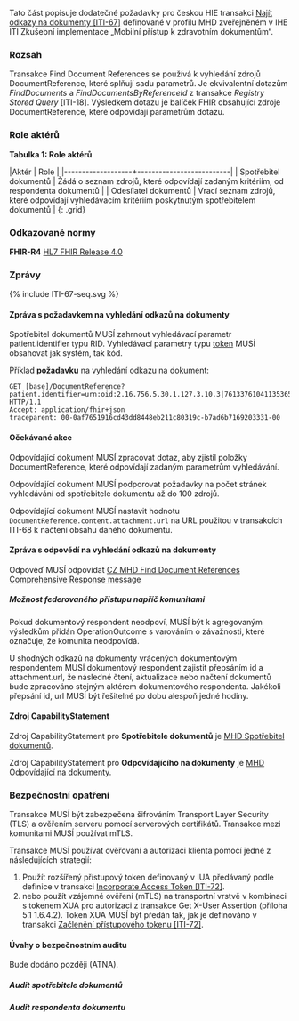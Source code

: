 Tato část popisuje dodatečné požadavky pro českou HIE transakci [Najít odkazy na dokumenty
[ITI-67]](https://profiles.ihe.net/ITI/MHD/ITI-67.html) definované v profilu MHD zveřejněném v IHE ITI
Zkušební implementace „Mobilní přístup k zdravotním dokumentům“.

### Rozsah

Transakce Find Document References se používá k vyhledání zdrojů DocumentReference, které
splňují sadu parametrů. Je ekvivalentní dotazům _FindDocuments_ a
_FindDocumentsByReferenceId_ z transakce _Registry Stored Query_ [ITI-18].
Výsledkem dotazu je balíček FHIR obsahující zdroje DocumentReference, které odpovídají
parametrům dotazu.

### Role aktérů

**Tabulka 1: Role aktérů**

|Aktér | Role |
|-------------------+--------------------------|
| Spotřebitel dokumentů    | Žádá o seznam zdrojů, které odpovídají zadaným kritériím, od respondenta dokumentů |
| Odesílatel dokumentů | Vrací seznam zdrojů, které odpovídají vyhledávacím kritériím poskytnutým spotřebitelem dokumentů |
{: .grid} 

### Odkazované normy

**FHIR-R4** [HL7 FHIR Release 4.0](http://www.hl7.org/FHIR/R4)

### Zprávy

<div>{% include ITI-67-seq.svg %}</div>

#### Zpráva s požadavkem na vyhledání odkazů na dokumenty

Spotřebitel dokumentů MUSÍ zahrnout vyhledávací parametr patient.identifier typu RID.
Vyhledávací parametry typu [token](https://hl7.org/fhir/R4/search.html#token) MUSÍ obsahovat jak systém, tak kód.

Příklad **požadavku** na vyhledání odkazu na dokument:
```http
GET [base]/DocumentReference?patient.identifier=urn:oid:2.16.756.5.30.1.127.3.10.3|761337610411353650&status=current HTTP/1.1
Accept: application/fhir+json
traceparent: 00-0af7651916cd43dd8448eb211c80319c-b7ad6b7169203331-00
```

#### Očekávané akce

Odpovídající dokument MUSÍ zpracovat dotaz, aby zjistil položky DocumentReference, které odpovídají zadaným parametrům vyhledávání.

Odpovídající dokument MUSÍ podporovat požadavky na počet stránek vyhledávání od spotřebitele dokumentu až do 100 zdrojů.

Odpovídající dokument MUSÍ nastavit hodnotu `DocumentReference.content.attachment.url` na URL použitou v transakcích ITI-68 k načtení obsahu daného dokumentu.

#### Zpráva s odpovědí na vyhledání odkazů na dokumenty

Odpověď MUSÍ odpovídat [CZ MHD Find Document References Comprehensive Response message](StructureDefinition-cz-mhd-finddocumentreference-comprehensive-bundle.html)

##### Možnost federovaného přístupu napříč komunitami

Pokud dokumentový respondent neodpoví, MUSÍ být k agregovaným výsledkům přidán OperationOutcome s varováním o závažnosti, které označuje, že komunita neodpovídá.

U shodných odkazů na dokumenty vrácených dokumentovým respondentem MUSÍ dokumentový respondent zajistit přepsáním id a attachment.url, že následné čtení, aktualizace nebo načtení dokumentů bude zpracováno stejným aktérem dokumentového respondenta. Jakékoli přepsání id, url MUSÍ být řešitelné po dobu alespoň jedné hodiny.

#### Zdroj CapabilityStatement

Zdroj CapabilityStatement pro **Spotřebitele dokumentů** je [MHD Spotřebitel dokumentů](CapabilityStatement-CZ-MHD-DocumentConsumer.html).

Zdroj CapabilityStatement pro **Odpovídajícího na dokumenty** je [MHD Odpovídající na dokumenty](CapabilityStatement-CZ-MHD-DocumentResponder.html).

### Bezpečnostní opatření

Transakce MUSÍ být zabezpečena šifrováním Transport Layer Security (TLS) a ověřením serveru pomocí
serverových certifikátů. Transakce mezi komunitami MUSÍ používat mTLS.

Transakce MUSÍ používat ověřování a autorizaci klienta pomocí jedné z následujících strategií:
1. Použít rozšířený přístupový token definovaný v IUA předávaný podle definice v transakci [Incorporate Access Token [ITI-72]](https://profiles.ihe.net/ITI/IUA/index.html#372-incorporate-access-token-iti-72).
2. nebo použít vzájemné ověření (mTLS) na transportní vrstvě v kombinaci s tokenem XUA pro autorizaci z transakce Get X-User Assertion (příloha 5.1 1.6.4.2). Token XUA MUSÍ být předán tak, jak je definováno v transakci [Začlenění přístupového tokenu [ITI-72]](https://profiles.ihe.net/ITI/IUA/index.html#372-incorporate-access-token-iti-72).

#### Úvahy o bezpečnostním auditu

Bude dodáno později (ATNA).

##### Audit spotřebitele dokumentů

##### Audit respondenta dokumentu
